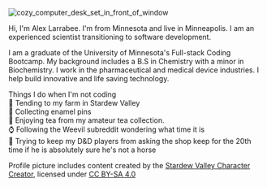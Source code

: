 
![cozy_computer_desk_set_in_front_of_window](https://github.com/user-attachments/assets/c4efeb64-e1ac-4426-aaa9-f21a63e54213)


Hi, I'm Alex Larrabee. I'm from Minnesota and live in Minneapolis. I am an experienced scientist transitioning to software development.

I am a graduate of the University of Minnesota's Full-stack Coding Bootcamp.
My background includes a B.S in Chemistry with a minor in Biochemistry. I work in the pharmaceutical and medical device industries. I help build innovative and life saving technology.

Things I do when I'm not coding\
🍅 Tending to my farm in Stardew Valley\
🔮 Collecting enamel pins\
🍵 Enjoying tea from my amateur tea collection.\
⌚ Following the Weevil subreddit wondering what time it is\
🐉 Trying to keep my D&D players from asking the shop keep for the 20th time if he is absolutely sure he's not a horse 




<!---
alarrabee/alarrabee is a ✨ special ✨ repository because its `README.md` (this file) appears on your GitHub profile.
You can click the Preview link to take a look at your changes.
--->
Profile picture includes content created by the [Stardew Valley Character Creator](https://jazzybee.itch.io/sdvcharactercreator), licensed under [CC BY-SA 4.0](https://creativecommons.org/licenses/by-sa/4.0/deed.en)
